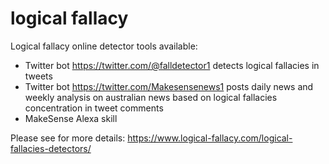 # logical fallacy

Logical fallacy online detector tools available:

- Twitter bot https://twitter.com/@falldetector1 detects logical fallacies in tweets
- Twitter bot https://twitter.com/Makesensenews1 posts daily news and weekly analysis on australian news based on logical fallacies concentration in tweet comments
- MakeSense Alexa skill

Please see for more details: https://www.logical-fallacy.com/logical-fallacies-detectors/
